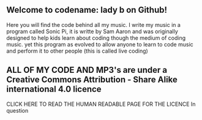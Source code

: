 ## Welcome to codename: lady b on Github!
Here you will find the code behind all my music. 
I write my music in a program called Sonic Pi, it is writte by Sam Aaron and was originally designed to help kids learn about coding though the medium of coding music. yet this program as evolved to allow anyone to learn to code music and perform it to other people (this is called live coding)

## ALL OF MY CODE AND MP3's are under a Creative Commons Attribution - Share Alike international 4.0 licence
CLICK HERE TO READ THE HUMAN READABLE PAGE FOR THE LICENCE In question

